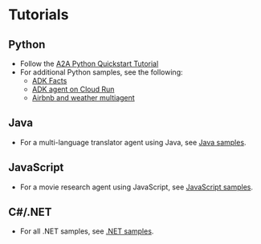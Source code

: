 # Tutorials

## Python

- Follow the [A2A Python Quickstart Tutorial](./python/1-introduction.md)
- For additional Python samples, see the following:
    - [ADK Facts](https://github.com/a2aproject/a2a-samples/tree/main/samples/python/agents/adk_facts)
    - [ADK agent on Cloud Run](https://github.com/a2aproject/a2a-samples/tree/main/samples/python/agents/adk_cloud_run)
    - [Airbnb and weather multiagent](https://github.com/a2aproject/a2a-samples/tree/main/samples/python/agents/airbnb_planner_multiagent)

## Java

- For a multi-language translator agent using Java, see [Java samples](https://github.com/a2aproject/a2a-samples/tree/main/samples/java).

## JavaScript

- For a movie research agent using JavaScript, see [JavaScript samples](https://github.com/a2aproject/a2a-samples/tree/main/samples/js).

## C#/.NET

- For all .NET samples, see [.NET samples](https://github.com/a2aproject/a2a-dotnet/tree/main/samples).

